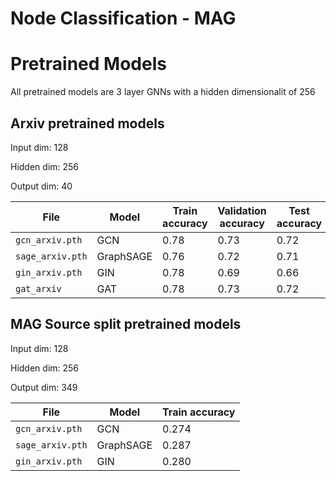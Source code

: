 # Node Classification - MAG
# Pretrained Models

All pretrained models are 3 layer GNNs with a hidden dimensionalit of 256

## Arxiv pretrained models 

Input dim: 128

Hidden dim: 256

Output dim: 40

| File            | Model     | Train accuracy | Validation accuracy | Test accuracy |
|-----------------|-----------|----------------|---------------------|---------------|
| `gcn_arxiv.pth` | GCN       | 0.78           | 0.73                | 0.72          |
| `sage_arxiv.pth`| GraphSAGE | 0.76           | 0.72                | 0.71          |
| `gin_arxiv.pth` | GIN       | 0.78           | 0.69                | 0.66          |
| `gat_arxiv`     | GAT       | 0.78           | 0.73                | 0.72          |


## MAG Source split pretrained models 

Input dim: 128

Hidden dim: 256

Output dim: 349

| File            | Model     | Train accuracy |
|-----------------|-----------|----------------|
| `gcn_arxiv.pth` | GCN       | 0.274          |
| `sage_arxiv.pth`| GraphSAGE | 0.287          |
| `gin_arxiv.pth` | GIN       | 0.280          |
